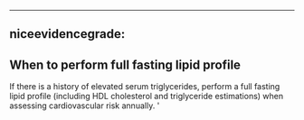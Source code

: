 
---
niceevidencegrade: 
---

## When to perform full fasting lipid profile
If there is a history of elevated serum triglycerides, perform a full fasting lipid profile (including HDL cholesterol and triglyceride estimations) when assessing cardiovascular risk annually.
'

